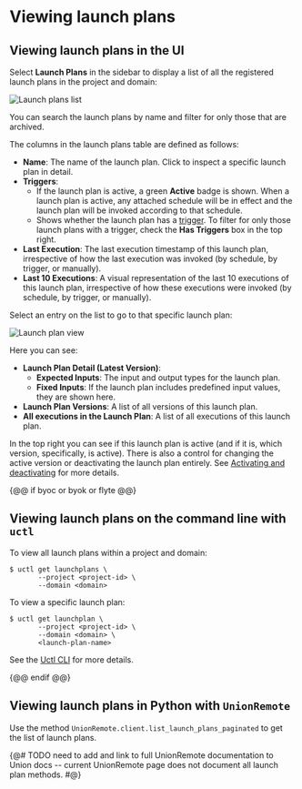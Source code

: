 # Viewing launch plans

## Viewing launch plans in the UI

Select **Launch Plans** in the sidebar to display a list of all the registered launch plans in the project and domain:

![Launch plans list](/_static/images/user-guide/core-concepts/launch-plans/viewing-launch-plans/launch-plans-list.png)

You can search the launch plans by name and filter for only those that are archived.

The columns in the launch plans table are defined as follows:

* **Name**: The name of the launch plan. Click to inspect a specific launch plan in detail.
* **Triggers**:
  * If the launch plan is active, a green **Active** badge is shown. When a launch plan is active, any attached schedule will be in effect and the launch plan will be invoked according to that schedule.
  * Shows whether the launch plan has a [trigger](./reactive-workflows.md). To filter for only those launch plans with a trigger, check the **Has Triggers** box in the top right.
* **Last Execution**: The last execution timestamp of this launch plan, irrespective of how the last execution was invoked (by schedule, by trigger, or manually).
* **Last 10 Executions**: A visual representation of the last 10 executions of this launch plan, irrespective of how these executions were invoked (by schedule, by trigger, or manually).

Select an entry on the list to go to that specific launch plan:

![Launch plan view](/_static/images/user-guide/core-concepts/launch-plans/viewing-launch-plans/launch-plan-view.png)

Here you can see:
* **Launch Plan Detail (Latest Version)**:
  * **Expected Inputs**: The input and output types for the launch plan.
  * **Fixed Inputs**: If the launch plan includes predefined input values, they are shown here.
* **Launch Plan Versions**: A list of all versions of this launch plan.
* **All executions in the Launch Plan**: A list of all executions of this launch plan.

In the top right you can see if this launch plan is active (and if it is, which version, specifically, is active). There is also a control for changing the active version or deactivating the launch plan entirely.
See [Activating and deactivating](./activating-and-deactivating.md) for more details.

{@@ if byoc or byok or flyte @@}

## Viewing launch plans on the command line with `uctl`

To view all launch plans within a project and domain:

```{code-block} shell
$ uctl get launchplans \
       --project <project-id> \
       --domain <domain>
```

To view a specific launch plan:

```{code-block} shell
$ uctl get launchplan \
       --project <project-id> \
       --domain <domain> \
       <launch-plan-name>
```

See the [Uctl CLI](../../../api-reference/uctl-cli/index.md) for more details.

{@@ endif @@}

## Viewing launch plans in Python with `UnionRemote`

Use the method `UnionRemote.client.list_launch_plans_paginated` to get the list of launch plans.

{@# TODO need to add and link to full UnionRemote documentation to Union docs -- current UnionRemote page does not document all launch plan methods. #@}
